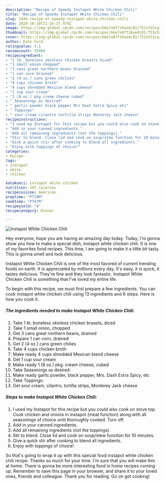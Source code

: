 ```yaml
---
description: "Recipe of Speedy Instapot White Chicken Chili"
title: "Recipe of Speedy Instapot White Chicken Chili"
slug: 1949-recipe-of-speedy-instapot-white-chicken-chili
date: 2020-10-18T21:16:27.970Z
image: https://img-global.cpcdn.com/recipes/b6e7a9ff16aedc81/751x532cq70/instapot-white-chicken-chili-recipe-main-photo.jpg
thumbnail: https://img-global.cpcdn.com/recipes/b6e7a9ff16aedc81/751x532cq70/instapot-white-chicken-chili-recipe-main-photo.jpg
cover: https://img-global.cpcdn.com/recipes/b6e7a9ff16aedc81/751x532cq70/instapot-white-chicken-chili-recipe-main-photo.jpg
author: Kate Ford
ratingvalue: 4.1
reviewcount: 35089
recipeingredient:
- "1 lb. boneless skinless chicken breasts diced"
- "1 small onion chopped"
- "3 cans great northern beans drained"
- "1 can corn drained"
- "2 (4 oz.) cans green chilies"
- "4 cups chicken broth"
- "4 cups shredded Mexican blend cheese"
- "1 cup sour cream"
- "1 (8 oz.) pkg cream cheese cubed"
- " Seasonings as desired"
- " garlic powder black pepper Mrs Dash Extra Spicy etc"
- " Toppings"
- " sour cream cilantro tortilla strips Monterey Jack cheese"
recipeinstructions:
- "I used my Instapot for this recipe but you could also cook on stove top. Cook chicken and onions in instapot (meat function) along with all seasonings of choice until thoroughly cooked. Turn off."
- "Add in your canned ingredients."
- "Add all remaining ingredients (not the toppings)."
- "Stir to blend. Close lid and cook on soup/stew function for 10 minutes."
- "Give a quick stir after cooking to blend all ingredients."
- "Enjoy with toppings of choice!"
categories:
- Recipe
tags:
- instapot
- white
- chicken

katakunci: instapot white chicken 
nutrition: 197 calories
recipecuisine: American
preptime: "PT19M"
cooktime: "PT47M"
recipeyield: "4"
recipecategory: Dinner

---
```



![Instapot White Chicken Chili](https://img-global.cpcdn.com/recipes/b6e7a9ff16aedc81/751x532cq70/instapot-white-chicken-chili-recipe-main-photo.jpg)

Hey everyone, hope you are having an amazing day today. Today, I'm gonna show you how to make a special dish, instapot white chicken chili. It is one of my favorites food recipes. This time, I am going to make it a little bit tasty. This is gonna smell and look delicious.



Instapot White Chicken Chili is one of the most favored of current trending foods on earth. It is appreciated by millions every day. It's easy, it is quick, it tastes delicious. They're fine and they look fantastic. Instapot White Chicken Chili is something that I've loved my entire life.


To begin with this recipe, we must first prepare a few ingredients. You can cook instapot white chicken chili using 13 ingredients and 6 steps. Here is how you cook it.

<!--inarticleads1-->

##### The ingredients needed to make Instapot White Chicken Chili:

1. Take 1 lb. boneless skinless chicken breasts, diced
1. Take 1 small onion, chopped
1. Get 3 cans great northern beans, drained
1. Prepare 1 can corn, drained
1. Get 2 (4 oz.) cans green chilies
1. Take 4 cups chicken broth
1. Make ready 4 cups shredded Mexican blend cheese
1. Get 1 cup sour cream
1. Make ready 1 (8 oz.) pkg. cream cheese, cubed
1. Take  Seasonings as desired:
1. Make ready  garlic powder, black pepper, Mrs. Dash Extra Spicy, etc
1. Take  Toppings:
1. Get  sour cream, cilantro, tortilla strips, Monterey Jack cheese




<!--inarticleads2-->

##### Steps to make Instapot White Chicken Chili:

1. I used my Instapot for this recipe but you could also cook on stove top. Cook chicken and onions in instapot (meat function) along with all seasonings of choice until thoroughly cooked. Turn off.
1. Add in your canned ingredients.
1. Add all remaining ingredients (not the toppings).
1. Stir to blend. Close lid and cook on soup/stew function for 10 minutes.
1. Give a quick stir after cooking to blend all ingredients.
1. Enjoy with toppings of choice!




So that's going to wrap it up with this special food instapot white chicken chili recipe. Thanks so much for your time. I'm sure that you will make this at home. There is gonna be more interesting food in home recipes coming up. Remember to save this page in your browser, and share it to your loved ones, friends and colleague. Thank you for reading. Go on get cooking!
